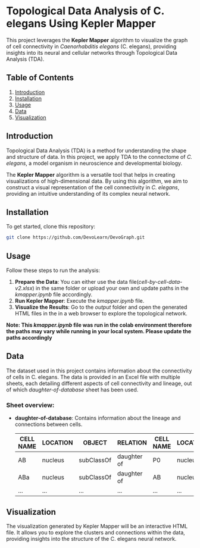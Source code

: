 # Topological Data Analysis of C. elegans Using Kepler Mapper

This project leverages the **Kepler Mapper** algorithm to visualize the graph of cell connectivity in *Caenorhabditis elegans* (C. elegans), providing insights into its neural and cellular networks through Topological Data Analysis (TDA).

## Table of Contents

1. [Introduction](#introduction)
2. [Installation](#installation)
3. [Usage](#usage)
4. [Data](#data)
5. [Visualization](#visualization)


## Introduction

Topological Data Analysis (TDA) is a method for understanding the shape and structure of data. In this project, we apply TDA to the connectome of *C. elegans*, a model organism in neuroscience and developmental biology.

The **Kepler Mapper** algorithm is a versatile tool that helps in creating visualizations of high-dimensional data. By using this algorithm, we aim to construct a visual representation of the cell connectivity in *C. elegans*, providing an intuitive understanding of its complex neural network.


## Installation

To get started, clone this repository:

```bash
git clone https://github.com/DevoLearn/DevoGraph.git
```


## Usage

Follow these steps to run the analysis:

1. **Prepare the Data**: You can either use the data file(*cell-by-cell-data-v2.xlsx*) in the same folder or upload your own and update paths in the *kmapper.ipynb* file accordingly. 
2. **Run Kepler Mapper**: Execute the *kmapper.ipynb* file.
3. **Visualize the Results**: Go to the *output* folder and open the generated HTML files in the in a web browser to explore the topological network.

**Note: This *kmapper.ipynb* file was run in the colab environment therefore the paths may vary while running in your local system. Please update the paths accordingly** 


## Data

The dataset used in this project contains information about the connectivity of cells in C. elegans. The data is provided in an Excel file with multiple sheets, each detailing different aspects of cell connectivity and lineage, out of which *daughter-of-database* sheet has been used.

### Sheet overview:
- **daughter-of-database**: Contains information about the lineage and connections between cells.

    | CELL NAME | LOCATION | OBJECT     | RELATION    | CELL NAME | LOCATION | 
    |-----------|----------|------------|-------------|-----------|----------|
    | AB	    | nucleus  | subClassOf	| daughter of | P0	      | nucleus  |
    | ABa	    | nucleus  | subClassOf	| daughter of | AB	      | nucleus  |
    | ...       | ...      | ...        | ...         | ...       | ...      |


## Visualization

The visualization generated by Kepler Mapper will be an interactive HTML file. It allows you to explore the clusters and connections within the data, providing insights into the structure of the C. elegans neural network.




